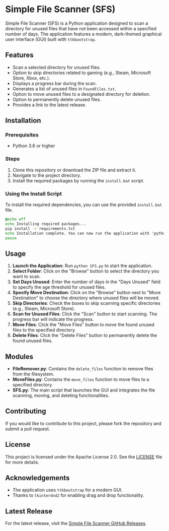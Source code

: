 # Simple File Scanner (SFS)

Simple File Scanner (SFS) is a Python application designed to scan a directory for unused files that have not been accessed within a specified number of days. The application features a modern, dark-themed graphical user interface (GUI) built with `ttkbootstrap`.

## Features

- Scan a selected directory for unused files.
- Option to skip directories related to gaming (e.g., Steam, Microsoft Store, Xbox, etc.).
- Displays a progress bar during the scan.
- Generates a list of unused files in `FoundFiles.txt`.
- Option to move unused files to a designated directory for deletion.
- Option to permanently delete unused files.
- Provides a link to the latest release.

## Installation

### Prerequisites

- Python 3.6 or higher

### Steps

1. Clone this repository or download the ZIP file and extract it.
2. Navigate to the project directory.
3. Install the required packages by running the `install.bat` script.

### Using the Install Script

To install the required dependencies, you can use the provided `install.bat` file.

```bat
@echo off
echo Installing required packages...
pip install -r requirements.txt
echo Installation complete. You can now run the application with 'python SFS.py'.
pause
```

## Usage

1. **Launch the Application**: Run `python SFS.py` to start the application.
2. **Select Folder**: Click on the "Browse" button to select the directory you want to scan.
3. **Set Days Unused**: Enter the number of days in the "Days Unused" field to specify the age threshold for unused files.
4. **Specify Move Destination**: Click on the "Browse" button next to "Move Destination" to choose the directory where unused files will be moved.
5. **Skip Directories**: Check the boxes to skip scanning specific directories (e.g., Steam, Microsoft Store).
6. **Scan for Unused Files**: Click the "Scan" button to start scanning. The progress bar will indicate the progress.
7. **Move Files**: Click the "Move Files" button to move the found unused files to the specified directory.
8. **Delete Files**: Click the "Delete Files" button to permanently delete the found unused files.

## Modules

- **FileRemover.py**: Contains the `delete_files` function to remove files from the filesystem.
- **MoveFiles.py**: Contains the `move_files` function to move files to a specified directory.
- **SFS.py**: The main script that launches the GUI and integrates the file scanning, moving, and deleting functionalities.

## Contributing

If you would like to contribute to this project, please fork the repository and submit a pull request.

## License

This project is licensed under the Apache License 2.0. See the [LICENSE](https://github.com/VVoiddd/Simple-File-Scanner/blob/main/LICENSE) file for more details.

## Acknowledgements

- The application uses `ttkbootstrap` for a modern GUI.
- Thanks to `tkinterdnd2` for enabling drag and drop functionality.

## Latest Release

For the latest release, visit the [Simple File Scanner GitHub Releases](https://github.com/VVoiddd/Simple-File-Scanner).

